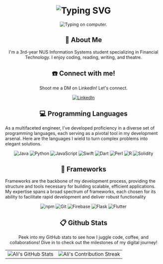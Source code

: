 <div align="center">
    <h1>
        <img src="https://readme-typing-svg.herokuapp.com?font=Jetbrains+mono&size=40&duration=3000&color=33FF33&center=true&vCenter=true&width=435&lines=Hey..+I'm+Ali;This+is..;..my+Github..;" alt="Typing SVG"/>
    </h1>
</div>

<div align="center">
    <p>
        <img src="https://i.giphy.com/media/v1.Y2lkPTc5MGI3NjExbHNzdDBsbGVoZGM3OHJhYWtqeXRpa2ZqaG5kd2R6Y2RkOTBmOWlmNSZlcD12MV9pbnRlcm5hbF9naWZfYnlfaWQmY3Q9Zw/26u3Z5ChEO3lFSb3q/giphy.gif" alt="Typing on computer." />
    </p>
</div>

<div align="center">
    <h2>🚀 About Me</h2>
    <p>I'm a 3rd-year NUS Information Systems student specializing in Financial Technology. I enjoy coding, reading, writing, and theatre.</p>
</div>

<h2 align="center" class="section-heading"> ☎️ Connect with me! </h2>
<div align="center">
    <p> Shoot me a DM on LinkedIn! Let's connect. </p>
    <a href="https://www.linkedin.com/in/nur-aliya-b-8390bb127/">
        <img src="https://img.shields.io/badge/LinkedIn-0077B5?style=for-the-badge&logo=linkedin&logoColor=white" alt="LinkedIn"/>
    </a>
</div>

<h2 align="center" class="section-heading">💻 Programming Languages</h2>
<p> As a multifaceted engineer, I've developed proficiency in a diverse set of programming languages, each serving as a pivotal tool in my development arsenal. Here are the languages I wield to turn complex problems into elegant solutions. </p>
<div align="center">
  <img src="https://img.shields.io/badge/Java-%23ED8B00.svg?logo=openjdk&logoColor=white" alt="Java" />
  <img src="https://img.shields.io/badge/Python-3776AB?logo=python&logoColor=fff" alt="Python"/>
  <img src="https://img.shields.io/badge/JavaScript-F7DF1E?logo=javascript&logoColor=000" alt="JavaScript"/>
  <img src="https://img.shields.io/badge/Swift-F54A2A?logo=swift&logoColor=white" alt="Swift"/>
  <img src="https://img.shields.io/badge/Dart-%230175C2.svg?logo=dart&logoColor=white" alt="Dart"/>
  <img src="https://img.shields.io/badge/Perl-%2339457E.svg?logo=perl&logoColor=white" alt="Perl"/>
  <img src="https://img.shields.io/badge/R-%23276DC3.svg?logo=r&logoColor=white" alt="R"/>
  <img src="https://img.shields.io/badge/Solidity-363636?logo=solidity&logoColor=fff" alt="Solidity"/>
</div>


<h2 align="center" class="section-heading">🔧 Frameworks</h2>
<p>Frameworks are the backbone of my development process, providing the structure and tools necessary for building scalable, efficient applications. My expertise spans a broad spectrum of frameworks, each chosen for its ability to facilitate rapid development and deliver robust functionality</p>
<div align="center">
  <img src="https://img.shields.io/badge/npm-CB3837?style=for-the-badge&logo=npm&logoColor=white" alt="npm"/>
  <img src="https://img.shields.io/badge/Git-F05032?style=for-the-badge&logo=git&logoColor=white" alt="Git"/>
  <img src="https://img.shields.io/badge/Firebase-FFCA28?style=for-the-badge&logo=firebase&logoColor=white" alt="Firebase"/>
  <img src="https://img.shields.io/badge/Flask-000000?style=for-the-badge&logo=flask&logoColor=white" alt="Flask"/>
  <img src="https://img.shields.io/badge/Flutter-02569B?style=for-the-badge&logo=flutter&logoColor=white" alt="Flutter"/> 
</div>

<div align="center">
<h2 align="center" class="section-heading"> 📋 Github Stats</h2>
<p>Peek into my GitHub stats to see how I juggle code, coffee, and collaborations! Dive in to check out the milestones of my digital journey!</p>
 <table align="center" width="100%" height="100%" >
    <tr>
       <td><img style="border: none;" src="https://github-profile-summary-cards.vercel.app/api/cards/profile-details?username=ali-3-3-3&theme=github_dark" alt="Ali's GitHub Stats"/></td>   
       <td><img style="border: none;" src="https://github-readme-streak-stats.herokuapp.com/?user=ali-3-3-3&theme=merko" alt="Ali's Contribution Streak"/></td>
    </tr>
 </table>

 <table align="center" width="100%" height="100%" >
    <tr>
        <td><img style="border: none;" src="https://github-profile-summary-cards.vercel.app/api/cards/stats?username=ali-3-3-3&theme=github_dark" alt="Ali's GitHub Stats"/></td>
        <td><img style="border: none;" src="https://github-profile-summary-cards.vercel.app/api/cards/productive-time?username=ali-3-3-3&theme=github_dark&utcOffset=10" alt="Ali's GitHub Stats"/>
        <td><img style="border: none;" src="https://github-profile-summary-cards.vercel.app/api/cards/repos-per-language?username=ali-3-3-3&theme=github_dark" alt="Ali's GitHub Stats"/></td>
        <td><img style="border: none;" src="https://github-profile-summary-cards.vercel.app/api/cards/most-commit-language?username=ali-3-3-3&theme=github_dark" alt="Ali's GitHub Stats"/></td>
    </tr>
 </table>
</div>
